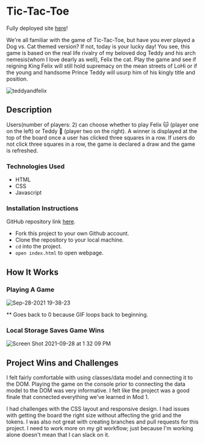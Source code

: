# Tic-Tac-Toe

Fully deployed site [here](https://cagallo.github.io/tic-tac-toe/)!

We're all familiar with the game of Tic-Tac-Toe, but have you ever played a Dog vs. Cat themed version? If not, today is your lucky day! You see, this game is based on the real life rivalry of my beloved dog Teddy and his arch nemesis(whom I love dearly as well), Felix the cat. Play the game and see if reigning King Felix will still hold supremacy on the mean streets of LoHi or if the young and handsome Prince Teddy will usurp him of his kingly title and position.


![teddyandfelix](https://user-images.githubusercontent.com/78453792/135020504-57315c6e-f13a-4f9f-90d7-54bf0d35b3ea.jpg)

## Description

Users(number of players: 2) can choose whether to play Felix 🐱 (player one on the left) or Teddy 🐶 (player two on the right). A winner is displayed at the top of the board once a user has clicked three squares in a row. If users do not click three squares in a row, the game is declared a draw and the game is refreshed.

### Technologies Used

- HTML
- CSS
- Javascript

### Installation Instructions

GitHub repository link [here](https://github.com/cagallo/tic-tac-toe).

- Fork this project to your own Github account.
- Clone the repository to your local machine.
- ``cd`` into the project.
- ``open index.html`` to open webpage.

## How It Works

### Playing A Game


![Sep-28-2021 19-38-23](https://user-images.githubusercontent.com/78453792/135188447-281ec256-aee6-40d6-b1f9-dbc35e3d3568.gif)

** Goes back to 0 because GIF loops back to beginning.

### Local Storage Saves Game Wins

![Screen Shot 2021-09-28 at 1 32 09 PM](https://user-images.githubusercontent.com/78453792/135154432-e0207226-cb92-495f-a1a4-6156d1318e25.png)

## Project Wins and Challenges

I felt fairly comfortable with using classes/data model and connecting it to the DOM. Playing the game on the console prior to connecting the data model to the DOM was very informative. I felt like the project was a good finale that connected everything we've learned in Mod 1.

I had challenges with the CSS layout and responsive design. I had issues with getting the board the right size without affecting the grid and the tokens. I was also not great with creating branches and pull requests for this project. I need to work more on my git workflow; just because I'm working alone doesn't mean that I can slack on it.
